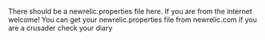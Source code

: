 There should be a newrelic.properties file here. If you are from the internet welcome! You can get your newrelic.properties file from newrelic.com if you are a crusader check your diary
